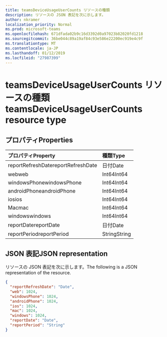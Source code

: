 ```yaml
---
title: teamsDeviceUsageUserCounts リソースの種類
description: リソースの JSON 表記を次に示します。
author: nkramer
localization_priority: Normal
ms.prod: microsoft-teams
ms.openlocfilehash: 671dfada02b9c16d3392d0a97023b82020fd1218
ms.sourcegitcommit: 36be044c89a19af84c93e586e22200ec919e4c9f
ms.translationtype: MT
ms.contentlocale: ja-JP
ms.lasthandoff: 01/12/2019
ms.locfileid: "27987399"
---
```

# <a name="teamsdeviceusageusercounts-resource-type"></a><span data-ttu-id="8d733-103">teamsDeviceUsageUserCounts リソースの種類</span><span class="sxs-lookup"><span data-stu-id="8d733-103">teamsDeviceUsageUserCounts resource type</span></span>

## <a name="properties"></a><span data-ttu-id="8d733-104">プロパティ</span><span class="sxs-lookup"><span data-stu-id="8d733-104">Properties</span></span>

| <span data-ttu-id="8d733-105">プロパティ</span><span class="sxs-lookup"><span data-stu-id="8d733-105">Property</span></span>          | <span data-ttu-id="8d733-106">種類</span><span class="sxs-lookup"><span data-stu-id="8d733-106">Type</span></span>   |
| :---------------- | :----- |
| <span data-ttu-id="8d733-107">reportRefreshDate</span><span class="sxs-lookup"><span data-stu-id="8d733-107">reportRefreshDate</span></span> | <span data-ttu-id="8d733-108">日付</span><span class="sxs-lookup"><span data-stu-id="8d733-108">Date</span></span>   |
| <span data-ttu-id="8d733-109">web</span><span class="sxs-lookup"><span data-stu-id="8d733-109">web</span></span>               | <span data-ttu-id="8d733-110">Int64</span><span class="sxs-lookup"><span data-stu-id="8d733-110">Int64</span></span>  |
| <span data-ttu-id="8d733-111">windowsPhone</span><span class="sxs-lookup"><span data-stu-id="8d733-111">windowsPhone</span></span>      | <span data-ttu-id="8d733-112">Int64</span><span class="sxs-lookup"><span data-stu-id="8d733-112">Int64</span></span>  |
| <span data-ttu-id="8d733-113">androidPhone</span><span class="sxs-lookup"><span data-stu-id="8d733-113">androidPhone</span></span>      | <span data-ttu-id="8d733-114">Int64</span><span class="sxs-lookup"><span data-stu-id="8d733-114">Int64</span></span>  |
| <span data-ttu-id="8d733-115">ios</span><span class="sxs-lookup"><span data-stu-id="8d733-115">ios</span></span>               | <span data-ttu-id="8d733-116">Int64</span><span class="sxs-lookup"><span data-stu-id="8d733-116">Int64</span></span>  |
| <span data-ttu-id="8d733-117">Mac</span><span class="sxs-lookup"><span data-stu-id="8d733-117">mac</span></span>               | <span data-ttu-id="8d733-118">Int64</span><span class="sxs-lookup"><span data-stu-id="8d733-118">Int64</span></span>  |
| <span data-ttu-id="8d733-119">windows</span><span class="sxs-lookup"><span data-stu-id="8d733-119">windows</span></span>           | <span data-ttu-id="8d733-120">Int64</span><span class="sxs-lookup"><span data-stu-id="8d733-120">Int64</span></span>  |
| <span data-ttu-id="8d733-121">reportDate</span><span class="sxs-lookup"><span data-stu-id="8d733-121">reportDate</span></span>        | <span data-ttu-id="8d733-122">日付</span><span class="sxs-lookup"><span data-stu-id="8d733-122">Date</span></span>   |
| <span data-ttu-id="8d733-123">reportPeriod</span><span class="sxs-lookup"><span data-stu-id="8d733-123">reportPeriod</span></span>      | <span data-ttu-id="8d733-124">String</span><span class="sxs-lookup"><span data-stu-id="8d733-124">String</span></span> |

## <a name="json-representation"></a><span data-ttu-id="8d733-125">JSON 表記</span><span class="sxs-lookup"><span data-stu-id="8d733-125">JSON representation</span></span>

<span data-ttu-id="8d733-126">リソースの JSON 表記を次に示します。</span><span class="sxs-lookup"><span data-stu-id="8d733-126">The following is a JSON representation of the resource.</span></span>

<!-- {
  "blockType": "resource",
  "@odata.type": "microsoft.graph.teamsDeviceUsageUserCounts"
} -->

```json
{
  "reportRefreshDate": "Date", 
  "web": 1024, 
  "windowsPhone": 1024, 
  "androidPhone": 1024, 
  "ios": 1024, 
  "mac": 1024, 
  "windows": 1024, 
  "reportDate": "Date", 
  "reportPeriod": "String"
}
```
